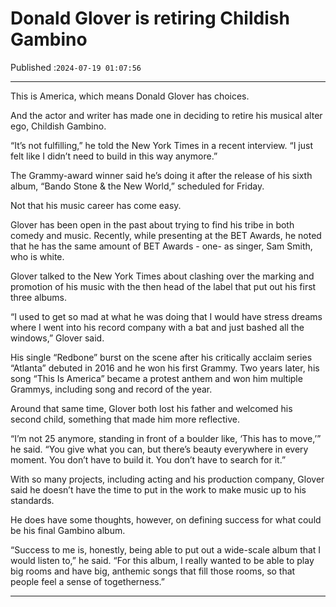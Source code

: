 # Donald Glover is retiring Childish Gambino

Published :`2024-07-19 01:07:56`

---

This is America, which means Donald Glover has choices.

And the actor and writer has made one in deciding to retire his musical alter ego, Childish Gambino.

“It’s not fulfilling,” he told the New York Times in a recent interview. “I just felt like I didn’t need to build in this way anymore.”

The Grammy-award winner said he’s doing it after the release of his sixth album, “Bando Stone & the New World,” scheduled for Friday.

Not that his music career has come easy.

Glover has been open in the past about trying to find his tribe in both comedy and music. Recently, while presenting at the BET Awards, he noted that he has the same amount of BET Awards - one- as singer, Sam Smith, who is white.

Glover talked to the New York Times about clashing over the marking and promotion of his music with the then head of the label that put out his first three albums.

“I used to get so mad at what he was doing that I would have stress dreams where I went into his record company with a bat and just bashed all the windows,” Glover said.

His single “Redbone” burst on the scene after his critically acclaim series “Atlanta” debuted in 2016 and he won his first Grammy. Two years later, his song “This Is America” became a protest anthem and won him multiple Grammys, including song and record of the year.

Around that same time, Glover both lost his father and welcomed his second child, something that made him more reflective.

“I’m not 25 anymore, standing in front of a boulder like, ‘This has to move,’” he said. “You give what you can, but there’s beauty everywhere in every moment. You don’t have to build it. You don’t have to search for it.”

With so many projects, including acting and his production company, Glover said he doesn’t have the time to put in the work to make music up to his standards.

He does have some thoughts, however, on defining success for what could be his final Gambino album.

“Success to me is, honestly, being able to put out a wide-scale album that I would listen to,” he said. “For this album, I really wanted to be able to play big rooms and have big, anthemic songs that fill those rooms, so that people feel a sense of togetherness.”

---

